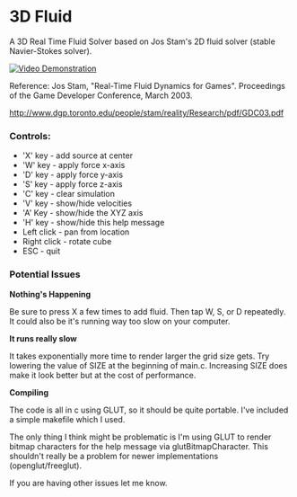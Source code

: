 # 3D Fluid

A 3D Real Time Fluid Solver based on Jos Stam's 2D fluid solver (stable Navier-Stokes solver).

[![Video Demonstration](http://img.youtube.com/vi/v4unokVKvrg/0.jpg)](https://www.youtube.com/watch?v=v4unokVKvrg "Video Demonstration")

Reference: Jos Stam, "Real-Time Fluid Dynamics for Games". Proceedings of the Game Developer Conference, March 2003.

http://www.dgp.toronto.edu/people/stam/reality/Research/pdf/GDC03.pdf

### Controls:

* 'X' key - add source at center
* 'W' key - apply force x-axis
* 'D' key - apply force y-axis
* 'S' key - apply force z-axis
* 'C' key - clear simulation
* 'V' key - show/hide velocities
* 'A' Key - show/hide the XYZ axis
* 'H' key - show/hide this help message
* Left click  - pan from location
* Right click - rotate cube
* ESC - quit

### Potential Issues

**Nothing's Happening**

Be sure to press X a few times to add fluid. Then tap W, S, or D repeatedly. It could also be it's running way too slow on your computer.

**It runs really slow**

It takes exponentially more time to render larger the grid size gets. Try lowering the value of SIZE at the beginning of main.c. Increasing SIZE does make it look better but at the cost of performance.

**Compiling**

The code is all in c using GLUT, so it should be quite portable. I've included a simple makefile which I used.

The only thing I think might be problematic is I'm using GLUT to render bitmap characters for the help message via glutBitmapCharacter. This shouldn't really be a problem for newer implementations (openglut/freeglut).

If you are having other issues let me know.

